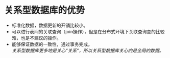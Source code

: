 # 关系型数据库的优势
* 标准化数据，数据更新的开销比较小。
* 可以进行表间的关联查询（join操作），但是在分布式环境下关联查询变的比较难，也是不建议的操作。
* 能够保证数据的一致性，通过事务完成。</br>
*关系型数据库更多地是关心“关系”，所以关系型数据库关心的是全局的数据。*
